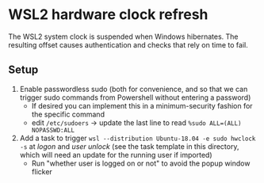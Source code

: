 # WSL2 hardware clock refresh

The WSL2 system clock is suspended when Windows hibernates. The resulting offset causes authentication and checks that rely on time to fail.

## Setup

1. Enable passwordless sudo (both for convenience, and so that we can trigger sudo commands from Powershell without entering a password)
    - If desired you can implement this in a minimum-security fashion for the specific command
    - edit `/etc/sudoers` -> update the last line to read `%sudo ALL=(ALL) NOPASSWD:ALL`
2. Add a task to trigger `wsl --distribution Ubuntu-18.04 -e sudo hwclock -s` at *logon* and *user unlock* (see the task template in this directory, which will need an update for the running user if imported)
    - Run "whether user is logged on or not" to avoid the popup window flicker